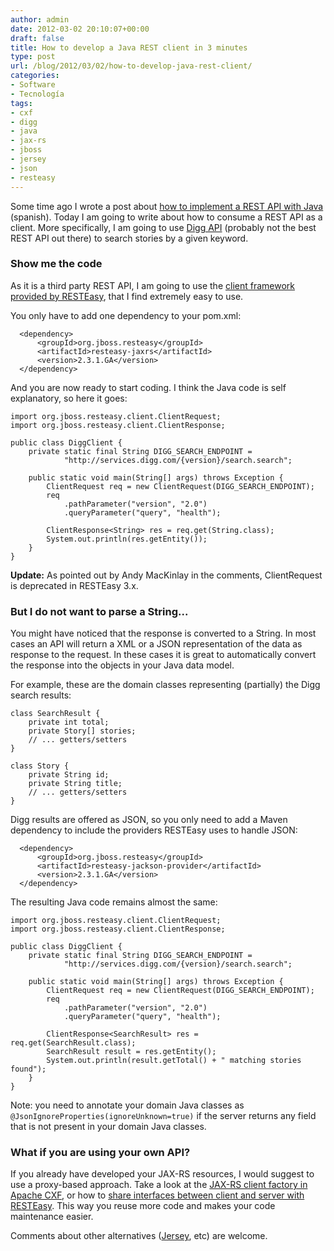 ```yaml
---
author: admin
date: 2012-03-02 20:10:07+00:00
draft: false
title: How to develop a Java REST client in 3 minutes
type: post
url: /blog/2012/03/02/how-to-develop-java-rest-client/
categories:
- Software
- Tecnología
tags:
- cxf
- digg
- java
- jax-rs
- jboss
- jersey
- json
- resteasy
---
```


Some time ago I wrote a post about [how to implement a REST API with Java](http://guidogarcia.net/blog/2011/07/31/como-implementar-un-api-rest-en-java-jee/) (spanish). Today I am going to write about how to consume a REST API as a client. More specifically, I am going to use [Digg API](http://developers.digg.com/documentation) (probably not the best REST API out there) to search stories by a given keyword.



### Show me the code



As it is a third party REST API, I am going to use the [client framework provided by RESTEasy](http://docs.jboss.org/resteasy/docs/2.3.1.GA/userguide/html/RESTEasy_Client_Framework.html), that I find extremely easy to use.

You only have to add one dependency to your pom.xml:


    
    
      <dependency>
          <groupId>org.jboss.resteasy</groupId>
          <artifactId>resteasy-jaxrs</artifactId>
          <version>2.3.1.GA</version>
      </dependency>
    



And you are now ready to start coding. I think the Java code is self explanatory, so here it goes:


    
    
    import org.jboss.resteasy.client.ClientRequest;
    import org.jboss.resteasy.client.ClientResponse;
    
    public class DiggClient {
        private static final String DIGG_SEARCH_ENDPOINT =
                "http://services.digg.com/{version}/search.search";
    
        public static void main(String[] args) throws Exception {
            ClientRequest req = new ClientRequest(DIGG_SEARCH_ENDPOINT);
            req
                .pathParameter("version", "2.0")
                .queryParameter("query", "health");
    
            ClientResponse<String> res = req.get(String.class);
            System.out.println(res.getEntity());
        }
    }
    



**Update:** As pointed out by Andy MacKinlay in the comments, ClientRequest is deprecated in RESTEasy 3.x.



### But I do not want to parse a String...



You might have noticed that the response is converted to a String. In most cases an API will return a XML or a JSON representation of the data as response to the request. In these cases it is great to automatically convert the response into the objects in your Java data model.

For example, these are the domain classes representing (partially) the Digg search results:


    
    
    class SearchResult {
        private int total;
        private Story[] stories;
        // ... getters/setters
    }
    
    class Story {
        private String id;
        private String title;
        // ... getters/setters
    }
    



Digg results are offered as JSON, so you only need to add a Maven dependency to include the providers RESTEasy uses to handle JSON:


    
    
      <dependency>
          <groupId>org.jboss.resteasy</groupId>
          <artifactId>resteasy-jackson-provider</artifactId>
          <version>2.3.1.GA</version>
      </dependency>
    



The resulting Java code remains almost the same:


    
    
    import org.jboss.resteasy.client.ClientRequest;
    import org.jboss.resteasy.client.ClientResponse;
    
    public class DiggClient {
        private static final String DIGG_SEARCH_ENDPOINT =
                "http://services.digg.com/{version}/search.search";
    
        public static void main(String[] args) throws Exception {
            ClientRequest req = new ClientRequest(DIGG_SEARCH_ENDPOINT);
            req
                .pathParameter("version", "2.0")
                .queryParameter("query", "health");
    
            ClientResponse<SearchResult> res = req.get(SearchResult.class);
            SearchResult result = res.getEntity();
            System.out.println(result.getTotal() + " matching stories found");
        }
    }
    



Note: you need to annotate your domain Java classes as `@JsonIgnoreProperties(ignoreUnknown=true)` if the server returns any field that is not present in your domain Java classes.



### What if you are using your own API?



If you already have developed your JAX-RS resources, I would suggest to use a proxy-based approach. Take a look at the [JAX-RS client factory in Apache CXF](http://cxf.apache.org/docs/jax-rs-client-api.html#JAX-RSClientAPI-ProxybasedAPI), or how to [share interfaces between client and server with RESTEasy](http://docs.jboss.org/resteasy/docs/2.3.1.GA/userguide/html/RESTEasy_Client_Framework.html#Sharing_interfaces). This way you reuse more code and makes your code maintenance easier.

Comments about other alternatives ([Jersey](http://jersey.java.net/), etc) are welcome.

